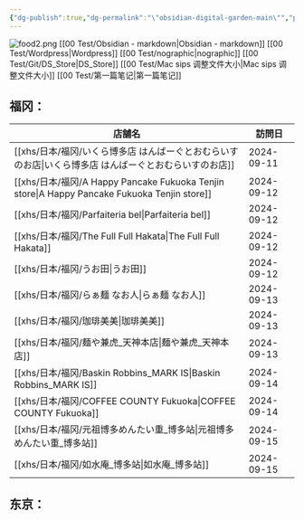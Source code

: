 ```yaml
---
{"dg-publish":true,"dg-permalink":"\"obsidian-digital-garden-main\"","permalink":"/\"obsidian-digital-garden-main\"/","tags":["garden","rednote","gardenEntry","gardenEntry","gardenEntry","gardenEntry","gardenEntry"],"updated":"2025-04-06T17:09:10.521+08:00"}
---
```


![food2.png](/img/user/Obsidian_garden/food2.png)
[[00 Test/Obsidian - markdown\|Obsidian - markdown]]
[[00 Test/Wordpress\|Wordpress]]
[[00 Test/nographic\|nographic]]
[[00 Test/Git/DS_Store\|DS_Store]]
[[00 Test/Mac sips 调整文件大小\|Mac sips 调整文件大小]]
[[00 Test/第一篇笔记\|第一篇笔记]]


## 福冈：
|店舗名|訪問日|
|------|------|
|[[xhs/日本/福冈/いくら博多店 はんばーぐとおむらいすのお店\|いくら博多店 はんばーぐとおむらいすのお店]]|2024-09-11|
|[[xhs/日本/福冈/A Happy Pancake Fukuoka Tenjin store\|A Happy Pancake Fukuoka Tenjin store]]|2024-09-12|
|[[xhs/日本/福冈/Parfaiteria bel\|Parfaiteria bel]]|2024-09-12|
|[[xhs/日本/福冈/The Full Full Hakata\|The Full Full Hakata]]|2024-09-12|
|[[xhs/日本/福冈/うお田\|うお田]]|2024-09-12|
|[[xhs/日本/福冈/らぁ麺 なお人\|らぁ麺 なお人]]|2024-09-13|
|[[xhs/日本/福冈/珈琲美美\|珈琲美美]]|2024-09-13|
|[[xhs/日本/福冈/麺や兼虎_天神本店\|麺や兼虎_天神本店]]|2024-09-13|
|[[xhs/日本/福冈/Baskin Robbins_MARK IS\|Baskin Robbins_MARK IS]]|2024-09-14|
|[[xhs/日本/福冈/COFFEE COUNTY Fukuoka\|COFFEE COUNTY Fukuoka]]|2024-09-14|
|[[xhs/日本/福冈/元祖博多めんたい重_博多站\|元祖博多めんたい重_博多站]]|2024-09-15|
|[[xhs/日本/福冈/如水庵_博多站\|如水庵_博多站]]|2024-09-15|



## 东京：

